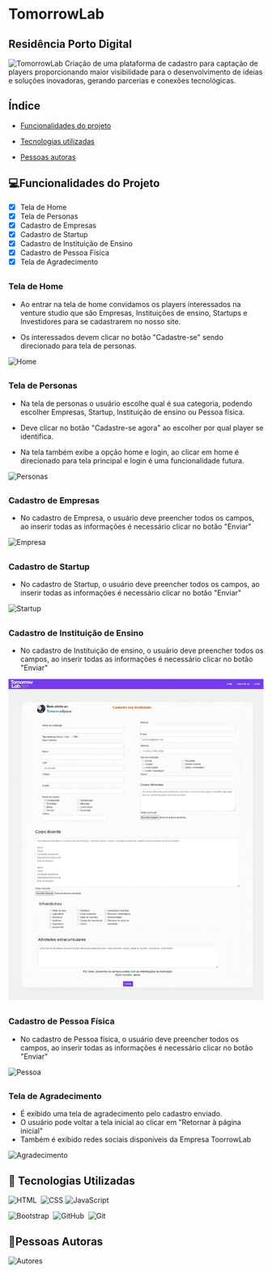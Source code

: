 # TomorrowLab
## Residência Porto Digital
![TomorrowLab](./Páginas/img/logo-tomorrow-cor2x%20(2).png)
Criação de uma plataforma de cadastro para captação de players proporcionando maior visibilidade para o desenvolvimento de ideias e soluções inovadoras, gerando parcerias e conexões tecnológicas.

## Índice 
- <a href="#-projeto">Funcionalidades do projeto<a>

- <a href="#-tecnologias utilizadas">Tecnologias utilizadas<a>

- <a href="#-tecnologias utilizadas">Pessoas autoras<a>


## 💻Funcionalidades do Projeto
- [x] Tela de Home
- [x] Tela de Personas
- [x] Cadastro de Empresas
- [x] Cadastro de Startup
- [x] Cadastro de Instituição de Ensino
- [x] Cadastro de Pessoa Física
- [x] Tela de Agradecimento

##

### Tela de Home

- Ao entrar na tela de home convidamos os players interessados na venture studio que são Empresas, Instituições de ensino, Startups e Investidores para se cadastrarem no nosso site.

- Os interessados devem clicar no botão "Cadastre-se" sendo direcionado para tela de personas.

![Home](./Páginas/img/TELA.HOME.TOMORROWLAB.png)

##

### Tela de Personas

- Na tela de personas o usuário escolhe qual é sua categoria, podendo escolher Empresas, Startup, Instituição de ensino ou Pessoa física.

- Deve clicar no botão "Cadastre-se agora" ao escolher por qual player se identifica.

- Na tela também exibe a opção home e login, ao clicar em home é direcionado para tela principal e login é uma funcionalidade futura.

![Personas](./Páginas/img/TELA.PERSONAS.png)

##


### Cadastro de Empresas

- No cadastro de Empresa, o usuário deve preencher todos os campos, ao inserir todas as informações é necessário clicar no botão "Enviar"

![Empresa](./Páginas/img/CADASTRO.EMPRESA%20(2).jpeg)

##

### Cadastro de Startup

- No cadastro de Startup, o usuário deve preencher todos os campos, ao inserir todas as informações é necessário clicar no botão "Enviar"

![Startup](./Páginas/img/TELA.STARTUP.jpeg)

##

### Cadastro de Instituição de Ensino
- No cadastro de Instituição de ensino, o usuário deve preencher todos os campos, ao inserir todas as informações é necessário clicar no botão "Enviar"

![Instituicao](./Páginas/img/TELA.INSTITUIÇÃO.jpeg)

##


### Cadastro de Pessoa Física
 - No cadastro de Pessoa física, o usuário deve preencher todos os campos, ao inserir todas as informações é necessário clicar no botão "Enviar"

![Pessoa](./Páginas/img/TELA.PESSOA.jpeg)


##

### Tela de Agradecimento
- É exibido uma tela de agradecimento pelo cadastro enviado. 
- O usuário pode voltar a tela inicial ao clicar em "Retornar à página inicial" 
- Também é exibido redes sociais disponíveis da Empresa ToorrowLab

![Agradecimento](./Páginas/img/TELA.AGRADECIMENTO.png)

## 🔗 Tecnologias Utilizadas

![HTML](https://img.shields.io/badge/-HTML-0D1117?style=for-the-badge&logo=html5&labelColor=0D1117)&nbsp; ![CSS](https://img.shields.io/badge/-CSS-0D1117?style=for-the-badge&logo=CSS3&logoColor=1572B6&labelColor=0D1117)&nbsp;![JavaScript](https://img.shields.io/badge/-JavaScript-0D1117?style=for-the-badge&logo=javascript&labelColor=0D1117&textColor=0D1117)&nbsp;

![Bootstrap](https://img.shields.io/badge/-Bootstrap-0D1117?style=for-the-badge&logo=bootstrap&labelColor=0D1117&textColor=0D1117)&nbsp;
![GitHub](https://img.shields.io/badge/-GitHub-0D1117?style=for-the-badge&logo=github&labelColor=0D1117)&nbsp;
![Git](https://img.shields.io/badge/-Git-0D1117?style=for-the-badge&logo=git&labelColor=0D1117)&nbsp;


## 📌Pessoas Autoras

![Autores](./Páginas/img/Autores.Imagem.jpg)


[def]: ./Páginas/img/TELA.STARTUP.jpeg